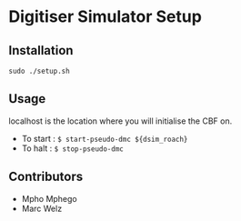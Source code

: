 # Digitiser Simulator Setup

## Installation

```shell
sudo ./setup.sh
```

## Usage

localhost is the location where you will initialise the CBF on.
*  To start : `$ start-pseudo-dmc ${dsim_roach}`
*  To halt : `$ stop-pseudo-dmc`

## Contributors

 * Mpho Mphego
 * Marc Welz
